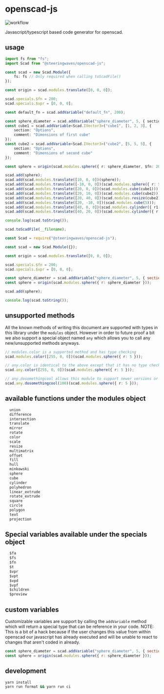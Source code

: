 # openscad-js

![workflow](https://github.com/steeringwaves/openscad-js/actions/workflows/test.yml/badge.svg)

Javascript/typescript based code generator for openscad.

## usage

```ts
import fs from "fs";
import Scad from "@steeringwaves/openscad-js";

const scad = new Scad.Module({
	fs: fs // Only required when calling toScadFile()
});

const origin = scad.modules.translate([0, 0, 0]);

scad.specials.$fn = 200;
scad.specials.$vpr = [0, 0, 0];

const default_fn = scad.addVariable("default_fn", 200);

const sphere_diameter = scad.addVariable("sphere_diameter", 5, { section: "Options", comment: "Diameter of the sphere" });
const cube1 = scad.addVariable<Scad.IVector3>("cube1", [1, 2, 3], {
	section: "Options",
	comment: "Dimensions of first cube"
});
const cube2 = scad.addVariable<Scad.IVector3>("cube2", [5, 5, 5], {
	section: "Options",
	comment: "Dimensions of second cube"
});

const sphere = origin(scad.modules.sphere({ r: sphere_diameter, $fn: 200 }));

scad.add(sphere);
scad.add(scad.modules.translate([10, 0, 0])(sphere));
scad.add(scad.modules.translate([-10, 0, 0])(scad.modules.sphere({ r: 5, $fn: 8 })));
scad.add(scad.modules.translate([20, 0, 0])(scad.modules.cube(cube1)));
scad.add(scad.modules.translate([20, 10, 0])(scad.modules.cube(cube2)));
scad.add(scad.modules.translate([20, 40, 0])(scad.modules.resize(cube2)(scad.modules.cube(cube1))));
scad.add(scad.modules.translate([20, -10, 0])(scad.modules.cube(5)));
scad.add(scad.modules.translate([40, 0, 0])(scad.modules.cylinder({ r1: 3, r2: 5, h: 25, center: true })));
scad.add(scad.modules.translate([40, 20, 0])(scad.modules.cylinder({ r: 5, h: 25 })));

console.log(scad.toString());

scad.toScadFile(__filename);
```

```js
const Scad = require("@steeringwaves/openscad-js");

const scad = new Scad.Module({});

const origin = scad.modules.translate([0, 0, 0]);

scad.specials.$fn = 200;
scad.specials.$vpr = [0, 0, 0];

const sphere_diameter = scad.addVariable("sphere_diameter", 5, { section: "Options", comment: "Diameter of the sphere" });
const sphere = origin(scad.modules.sphere({ r: sphere_diameter }));

scad.add(sphere);

console.log(scad.toString());
```

## unsupported methods

All the known methods of writing this document are supported with types in this library under the `modules` object. However in order to future proof a bit we also support a special object named `any` which allows you to call any new/unsupported methods anyways.

```ts
// modules.color is a supported method and has type checking
scad.modules.color([255, 0, 0])(scad.modules.sphere({ r: 5 }));

// any.color is identical to the above except that it has no type checking
scad.any.color([255, 0, 0])(scad.modules.sphere({ r: 5 }));

// any.dosomethingcool allows this module to support newer versions or custom modifications
scad.any.dosomethingcool(100)(scad.modules.sphere({ r: 5 }));
```

## available functions under the modules object

```txt
  union
  difference
  intersection
  translate
  mirror
  rotate
  color
  scale
  resize
  multimatrix
  offset
  fill
  hull
  minkowski
  sphere
  cube
  cylinder
  polyhedron
  linear_extrude
  rotate_extrude
  square
  circle
  polygon
  text
  projection
```

## Special variables available under the specials object

```txt
  $fa
  $fs
  $fn
  $t
  $vpr
  $vpt
  $vpd
  $vpf
  $children
  $preview
```

## custom variables

Customizable variables are support by calling the `addVariable` method which will return a special type that can be reference in your code. NOTE: This is a bit of a hack because if the user changes this value from within openscad our javascript has already executed and will be unable to react to changes that aren't coded in already.

```js
const sphere_diameter = scad.addVariable("sphere_diameter", 5, { section: "Options", comment: "Diameter of the sphere" });
const sphere = origin(scad.modules.sphere({ r: sphere_diameter }));
```

## development

```sh
yarn install
yarn run format && yarn run ci
```
